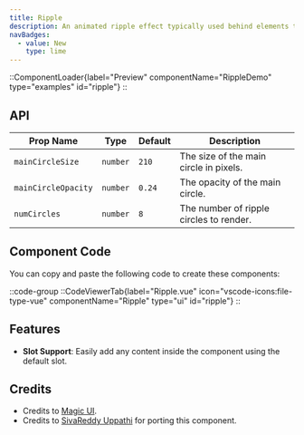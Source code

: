 ```yaml
---
title: Ripple
description: An animated ripple effect typically used behind elements to emphasize them.
navBadges:
  - value: New
    type: lime
---
```


::ComponentLoader{label="Preview" componentName="RippleDemo" type="examples" id="ripple"}
::

## API

| Prop Name           | Type     | Default | Description                             |
| ------------------- | -------- | ------- | --------------------------------------- |
| `mainCircleSize`    | `number` | `210`   | The size of the main circle in pixels.  |
| `mainCircleOpacity` | `number` | `0.24`  | The opacity of the main circle.         |
| `numCircles`        | `number` | `8`     | The number of ripple circles to render. |

## Component Code

You can copy and paste the following code to create these components:

::code-group
::CodeViewerTab{label="Ripple.vue" icon="vscode-icons:file-type-vue" componentName="Ripple" type="ui" id="ripple"}
::

## Features

- **Slot Support**: Easily add any content inside the component using the default slot.

## Credits

- Credits to [Magic UI](https://magicui.design/docs/components/ripple).
- Credits to [SivaReddy Uppathi](https://github.com/sivareddyuppathi) for porting this component.
